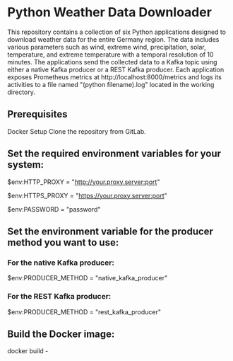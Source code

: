 # Python Weather Data Downloader

This repository contains a collection of six Python applications designed to download weather data for the entire Germany region. The data includes various parameters such as wind, extreme wind, precipitation, solar, temperature, and extreme temperature with a temporal resolution of 10 minutes. The applications send the collected data to a Kafka topic using either a native Kafka producer or a REST Kafka producer. Each application exposes Prometheus metrics at http://localhost:8000/metrics and logs its activities to a file named "(python filename).log" located in the working directory.

## Prerequisites

Docker Setup
Clone the repository from GitLab.

## Set the required environment variables for your system:

$env:HTTP_PROXY = "http://your.proxy.server:port"

$env:HTTPS_PROXY = "https://your.proxy.server:port"

$env:PASSWORD = "password"

## Set the environment variable for the producer method you want to use:
### For the native Kafka producer:
$env:PRODUCER_METHOD = "native_kafka_producer"

### For the REST Kafka producer:
$env:PRODUCER_METHOD = "rest_kafka_producer"

## Build the Docker image:
docker build -